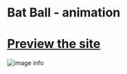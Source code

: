 # Bat Ball - animation

# [Preview the site](https://MaheshReddyHL.github.io/web-projects/bat-ball)

![image info](../assets/images/bat-ball.png)